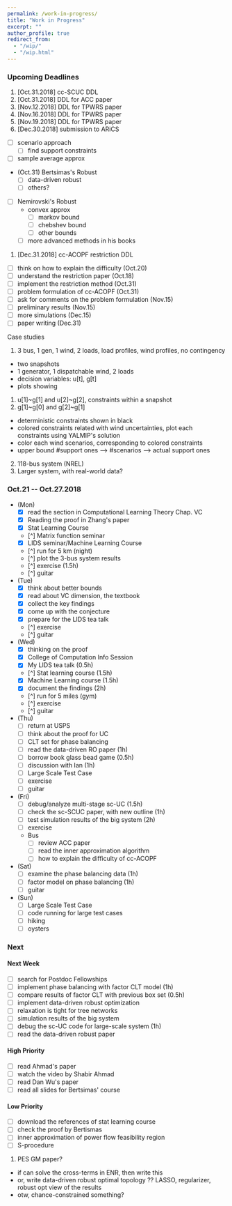 ```yaml
---
permalink: /work-in-progress/
title: "Work in Progress"
excerpt: ""
author_profile: true
redirect_from: 
  - "/wip/"
  - "/wip.html"
---
```


### Upcoming Deadlines

1. [Oct.31.2018] cc-SCUC DDL
1. [Oct.31.2018] DDL for ACC paper
1. [Nov.12.2018] DDL for TPWRS paper
1. [Nov.16.2018] DDL for TPWRS paper
1. [Nov.19.2018] DDL for TPWRS paper
1. [Dec.30.2018] submission to ARiCS
  - [ ] scenario approach
    - [ ] find support constraints
  - [ ] sample average approx
  - (Oct.31) Bertsimas's Robust
    - [ ] data-driven robust
    - [ ] others?
  - [ ] Nemirovski's Robust
    - convex approx
      - [ ] markov bound
      - [ ] chebshev bound
      - [ ] other bounds
    - [ ] more advanced methods in his books
1. [Dec.31.2018] cc-ACOPF restriction DDL
  - [ ] think on how to explain the difficulty (Oct.20)
  - [ ] understand the restriction paper (Oct.18)
  - [ ] implement the restriction method (Oct.31)
  - [ ] problem formulation of cc-ACOPF (Oct.31)
  - [ ] ask for comments on the problem formulation (Nov.15)
  - [ ] preliminary results (Nov.15)
  - [ ] more simulations (Dec.15)
  - [ ] paper writing (Dec.31)

Case studies
1. 3 bus, 1 gen, 1 wind, 2 loads, load profiles, wind profiles, no contingency
  - two snapshots
  - 1 generator, 1 dispatchable wind, 2 loads
  - decision variables: u[t], g[t]
  - plots showing
  1. u[1]~g[1] and u[2]~g[2], constraints within a snapshot
  2. g[1]~g[0] and g[2]~g[1]
  - deterministic constraints shown in black
  - colored constraints related with wind uncertainties, plot each constraints using YALMIP's solution
  - color each wind scenarios, corresponding to colored constraints
  - upper bound #support ones --> #scenarios --> actual support ones
2. 118-bus system (NREL)
3. Larger system, with real-world data?

### Oct.21 -- Oct.27.2018
* (Mon) 
  - [x] read the section in Computational Learning Theory Chap. VC
  - [x] Reading the proof in Zhang's paper 
  - [x] Stat Learning Course
  - [^] Matrix function seminar
  - [x] LIDS seminar/Machine Learning Course
  - [^] run for 5 km (night)
  - [^] plot the 3-bus system results 
  - [^] exercise (1.5h) 
  - [^] guitar
* (Tue) 
  - [x] think about better bounds
  - [x] read about VC dimension, the textbook
  - [x] collect the key findings
  - [x] come up with the conjecture
  - [x] prepare for the LIDS tea talk
  - [^] exercise 
  - [^] guitar 
* (Wed) 
  - [x] thinking on the proof
  - [x] College of Computation Info Session
  - [x] My LIDS tea talk (0.5h) 
  - [^] Stat learning course (1.5h) 
  - [x] Machine Learning course (1.5h) 
  - [x] document the findings (2h) 
  - [^] run for 5 miles (gym) 
  - [^] exercise 
  - [^] guitar  
* (Thu) 
  - [ ] return at USPS
  - [ ] think about the proof for UC
  - [ ] CLT set for phase balancing
  - [ ] read the data-driven RO paper (1h) 
  - [ ] borrow book glass bead game (0.5h)
  - [ ] discussion with Ian (1h)
  - [ ] Large Scale Test Case
  - [ ] exercise 
  - [ ] guitar 
* (Fri) 
  - [ ] debug/analyze multi-stage sc-UC (1.5h)
  - [ ] check the sc-SCUC paper, with new outline (1h) 
  - [ ] test simulation results of the big system (2h) 
  - [ ] exercise 
  - Bus
    - [ ] review ACC paper
    - [ ] read the inner approximation algorithm
    - [ ] how to explain the difficulty of cc-ACOPF
* (Sat) 
  - [ ] examine the phase balancing data (1h) 
  - [ ] factor model on phase balancing (1h) 
  - [ ] guitar 
* (Sun) 
  - [ ] Large Scale Test Case
  - [ ] code running for large test cases 
  - [ ] hiking 
  - [ ] oysters 

### Next
#### Next Week
- [ ] search for Postdoc Fellowships
- [ ] implement phase balancing with factor CLT model (1h)
- [ ] compare results of factor CLT with previous box set (0.5h)
- [ ] implement data-driven robust optimization 
- [ ] relaxation is tight for tree networks
- [ ] simulation results of the big system
- [ ] debug the sc-UC code for large-scale system (1h)
- [ ] read the data-driven robust paper

#### High Priority
- [ ] read Ahmad's paper
- [ ] watch the video by Shabir Ahmad
- [ ] read Dan Wu's paper
- [ ] read all slides for Bertsimas' course

#### Low Priority
- [ ] download the references of stat learning course
- [ ] check the proof by Bertismas
- [ ] inner approximation of power flow feasibility region
- [ ] S-procedure 
1. PES GM paper?
  - if can solve the cross-terms in ENR, then write this
  - or, write data-driven robust optimal topology ?? LASSO, regularizer, robust opt view of the results 
  - otw, chance-constrained something?
